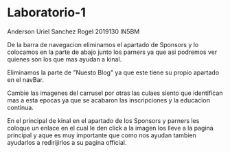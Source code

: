 # Laboratorio-1
Anderson Uriel Sanchez Rogel 2019130 IN5BM

De la barra de navegacion eliminamos el apartado de Sponsors y lo colocamos en la parte de abajo junto los parners ya que asi podremos ver quienes son los que mas ayudan a kinal.

Eliminamos la parte de "Nuesto Blog" ya que este tiene su propio apartado en el navBar.

Cambie las imagenes del carrusel por otras las culaes siento que identifican mas a esta epocas ya que se acabaron las inscripciones y la educacion continua.

En el principal de kinal en el apartado de los Sponsors y parners les coloque un enlace en el cual le den click a la imagen los lleve a la pagina principal y aque es muy importante que como nos ayudan tambien ayudarlos a redirijirlos a su pagina official.
